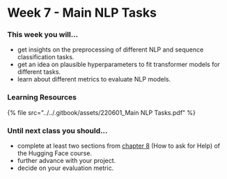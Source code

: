# Week 7 - Main NLP Tasks

### This week you will... <a href="#this-week-you-will..." id="this-week-you-will..."></a>

* get insights on the preprocessing of different NLP and sequence classification tasks.
* get an idea on plausible hyperparameters to fit transformer models for different tasks.
* learn about different metrics to evaluate NLP models.

### Learning Resources <a href="#learning-resources" id="learning-resources"></a>

{% file src="../../.gitbook/assets/220601_Main NLP Tasks.pdf" %}

### Until next class you should... <a href="#until-next-class-you-should..." id="until-next-class-you-should..."></a>

* complete at least two sections from [chapter 8](https://huggingface.co/course/chapter8/1) (How to ask for Help) of the Hugging Face course.
* further advance with your project.
* decide on your evaluation metric.
